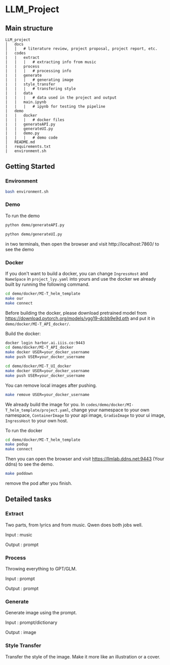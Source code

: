 # LLM_Project

## Main structure

```
LLM_project
│   docs
│   │   # literature review, project proposal, project report, etc.
|   codes
|   |   extract
|   |   |   # extracting info from music
|   |   process
|   |   |   # processing info
|   |   generate
|   |   |   # generating image
|   |   style_transfer
|   |   |   # transfering style
|   |   data
|   |   |   # data used in the project and output
|   |   main.ipynb
|   |   |   # ipynb for testing the pipeline
|   demo
|   |   docker
|   |   |   # docker files
|   |   generateAPI.py
|   |   generateUI.py
|   |   demo.py
|   |   |   # demo code
│   README.md
|   requirements.txt
|   environment.sh
```

## Getting Started

### Environment

```bash
bash environment.sh
```

### Demo

To run the demo

```bash
python demo/generateAPI.py
```

```bash
python demo/generateUI.py
```

in two terminals, then open the browser and visit http://localhost:7860/ to see the demo

### Docker

If you don't want to build a docker, you can change `IngressHost` and `NameSpace` in `project_lyy.yaml` into yours and use the docker we already built by running the following command.

```bash
cd demo/docker/MI-T_helm_template
make our
make connect
```




Before building the docker, please download pretrained model from https://download.pytorch.org/models/vgg19-dcbb9e9d.pth and put it in `demo/docker/MI-T_API_docker/`.

Build the docker:

```bash
docker login harbor.ai.iiis.co:9443
cd demo/docker/MI-T_API_docker
make docker USER=your_docker_username
make push USER=your_docker_username
```

```bash
cd demo/docker/MI-T_UI_docker
make docker USER=your_docker_username
make push USER=your_docker_username
```

You can remove local images after pushing.

```bash
make remove USER=your_docker_username
```

We already build the image for you. In `codes/demo/docker/MI-T_helm_template/project.yaml`, change your namespace to your own namespace, `ContainerImage` to your api image, `GradioImage` to your ui image, `IngressHost` to your own host.

To run the docker

```bash
cd demo/docker/MI-T_helm_template
make podup
make connect
```

Then you can open the browser and visit https://llmlab.ddns.net:9443 (Your ddns) to see the demo.

```bash
make poddown
```

remove the pod after you finish.

<!-- ### Extract
To run `extract.py` with default parameters, you should create a file in `./codes/data/input_list.txt`, in which you should declare the audio you want to deal with. 

- If `.mp3` audio is detected in the file, we will transfer it into `.wav` automatically.

The output prompt will be in `./codes/data/.tmp/extract/*.prompt`.

Of course you can run `extract.py` with your parameters, but do it yourself.... -->

## Detailed tasks

### Extract
Two parts, from lyrics and from music. Qwen does both jobs well.

Input : music

Output : prompt

### Process
Throwing everything to GPT/GLM.

Input : prompt

Output :  prompt

### Generate
Generate image using the prompt.

Input : prompt/dictionary

Output : image

### Style Transfer
Transfer the style of the image. Make it more like an illustration or a cover.